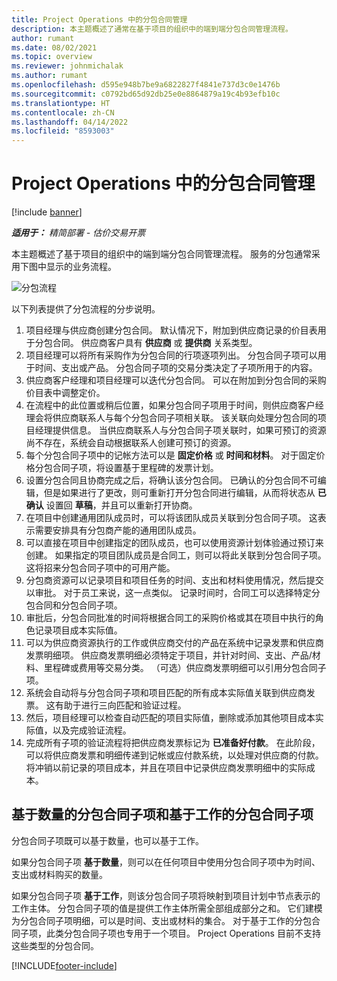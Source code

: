 ```yaml
---
title: Project Operations 中的分包合同管理
description: 本主题概述了通常在基于项目的组织中的端到端分包合同管理流程。
author: rumant
ms.date: 08/02/2021
ms.topic: overview
ms.reviewer: johnmichalak
ms.author: rumant
ms.openlocfilehash: d595e948b7be9a6822827f4841e737d3c0e1476b
ms.sourcegitcommit: c0792bd65d92db25e0e8864879a19c4b93efb10c
ms.translationtype: HT
ms.contentlocale: zh-CN
ms.lasthandoff: 04/14/2022
ms.locfileid: "8593003"
---
```

# <a name="subcontract-management-in-project-operations"></a>Project Operations 中的分包合同管理

[!include [banner](../../includes/dataverse-preview.md)]

_**适用于：** 精简部署 - 估价交易开票_

本主题概述了基于项目的组织中的端到端分包合同管理流程。 服务的分包通常采用下图中显示的业务流程。

![分包流程](../media/SubcontractingProcessFlow.png)

以下列表提供了分包流程的分步说明。

1. 项目经理与供应商创建分包合同。 默认情况下，附加到供应商记录的价目表用于分包合同。 供应商客户具有 **供应商** 或 **提供商** 关系类型。
2. 项目经理可以将所有采购作为分包合同的行项逐项列出。 分包合同子项可以用于时间、支出或产品。 分包合同子项的交易分类决定了子项所用于的内容。
3. 供应商客户经理和项目经理可以迭代分包合同。 可以在附加到分包合同的采购价目表中调整定价。
4. 在流程中的此位置或稍后位置，如果分包合同子项用于时间，则供应商客户经理会将供应商联系人与每个分包合同子项相关联。 该关联向处理分包合同的项目经理提供信息。 当供应商联系人与分包合同子项关联时，如果可预订的资源尚不存在，系统会自动根据联系人创建可预订的资源。
5. 每个分包合同子项中的记帐方法可以是 **固定价格** 或 **时间和材料**。 对于固定价格分包合同子项，将设置基于里程碑的发票计划。
6.  设置分包合同且协商完成之后，将确认该分包合同。 已确认的分包合同不可编辑，但是如果进行了更改，则可重新打开分包合同进行编辑，从而将状态从 **已确认** 设置回 **草稿**，并且可以重新打开协商。 
7.  在项目中创建通用团队成员时，可以将该团队成员关联到分包合同子项。 这表示需要安排具有分包商产能的通用团队成员。
8.  可以直接在项目中创建指定的团队成员，也可以使用资源计划体验通过预订来创建。 如果指定的项目团队成员是合同工，则可以将此关联到分包合同子项。 这将招来分包合同子项中的可用产能。
9.  分包商资源可以记录项目和项目任务的时间、支出和材料使用情况，然后提交以审批。 对于员工来说，这一点类似。 记录时间时，合同工可以选择特定分包合同和分包合同子项。
10. 审批后，分包合同批准的时间将根据合同工的采购价格或其在项目中执行的角色记录项目成本实际值。
11. 可以为供应商资源执行的工作或供应商交付的产品在系统中记录发票和供应商发票明细项。 供应商发票明细必须特定于项目，并针对时间、支出、产品/材料、里程碑或费用等交易分类。 （可选）供应商发票明细可以引用分包合同子项。
12. 系统会自动将与分包合同子项和项目匹配的所有成本实际值关联到供应商发票。 这有助于进行三向匹配和验证过程。
13. 然后，项目经理可以检查自动匹配的项目实际值，删除或添加其他项目成本实际值，以及完成验证流程。
14. 完成所有子项的验证流程将把供应商发票标记为 **已准备好付款**。 在此阶段，可以将供应商发票和明细传递到记帐或应付款系统，以处理对供应商的付款。 将冲销以前记录的项目成本，并且在项目中记录供应商发票明细中的实际成本。

## <a name="quantity-based-subcontract-lines-and-work-based-subcontract-lines"></a>基于数量的分包合同子项和基于工作的分包合同子项

分包合同子项既可以基于数量，也可以基于工作。 

如果分包合同子项 **基于数量**，则可以在任何项目中使用分包合同子项中为时间、支出或材料购买的数量。

如果分包合同子项 **基于工作**，则该分包合同子项将映射到项目计划中节点表示的工作主体。 分包合同子项的值是提供工作主体所需全部组成部分之和。 它们建模为分包合同子项明细，可以是时间、支出或材料的集合。 对于基于工作的分包合同子项，此类分包合同子项也专用于一个项目。 Project Operations 目前不支持这些类型的分包合同。

[!INCLUDE[footer-include](../../includes/footer-banner.md)]

